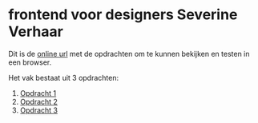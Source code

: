 # frontend voor designers Severine Verhaar



Dit is de [online url](https://severinelina97.github.io/Frontendfordesigners1/) met de opdrachten om te kunnen bekijken en testen in een browser.

Het vak bestaat uit 3 opdrachten:

1. [Opdracht 1](opdracht1/)
2. [Opdracht 2](opdracht2/)
3. [Opdracht 3](opdracht3/)



